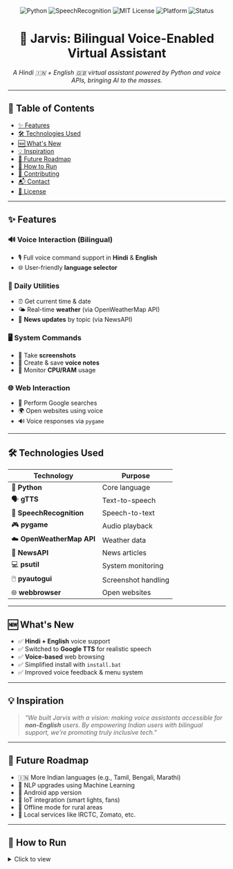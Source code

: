 <!-- Header Badges -->
<p align="center">
  <img src="https://img.shields.io/badge/Python-3.8+-yellow?logo=python&logoColor=white" alt="Python">
  <img src="https://img.shields.io/badge/SpeechRecognition-Enabled-brightgreen?logo=google" alt="SpeechRecognition">
  <img src="https://img.shields.io/badge/License-MIT-blue.svg" alt="MIT License">
  <img src="https://img.shields.io/badge/Platform-Windows-lightgrey?logo=windows&logoColor=white" alt="Platform">
  <img src="https://img.shields.io/badge/Status-Active-success" alt="Status">
</p>

<h1 align="center">🤖 Jarvis: Bilingual Voice-Enabled Virtual Assistant</h1>

<p align="center">
  <em>A Hindi 🇮🇳 + English 🇬🇧 virtual assistant powered by Python and voice APIs, bringing AI to the masses.</em>
</p>

---

## 🧩 Table of Contents
- [✨ Features](#-features)
- [🛠️ Technologies Used](#-technologies-used)
- [🆕 What's New](#-whats-new)
- [💡 Inspiration](#-inspiration)
- [🔮 Future Roadmap](#-future-roadmap)
- [🚀 How to Run](#-how-to-run)
- [🤝 Contributing](#-contributing)
- [📬 Contact](#-contact)
- [📄 License](#-license)

---

## ✨ Features

### 🔊 Voice Interaction (Bilingual)
- 🎙️ Full voice command support in **Hindi** & **English**
- 🌐 User-friendly **language selector**

### 📅 Daily Utilities
- ⏰ Get current time & date
- 🌤 Real-time **weather** (via OpenWeatherMap API)
- 📰 **News updates** by topic (via NewsAPI)

### 🖥️ System Commands
- 📸 Take **screenshots**
- 📝 Create & save **voice notes**
- 🧠 Monitor **CPU/RAM** usage

### 🌐 Web Interaction
- 🔎 Perform Google searches
- 🌍 Open websites using voice
- 🔊 Voice responses via `pygame`

---

## 🛠️ Technologies Used

| Technology | Purpose |
|------------|---------|
| 🐍 **Python** | Core language |
| 🗣️ **gTTS** | Text-to-speech |
| 🧏 **SpeechRecognition** | Speech-to-text |
| 🎮 **pygame** | Audio playback |
| ☁️ **OpenWeatherMap API** | Weather data |
| 📰 **NewsAPI** | News articles |
| 💻 **psutil** | System monitoring |
| 🖱️ **pyautogui** | Screenshot handling |
| 🌐 **webbrowser** | Open websites |

---

## 🆕 What's New

- ✅ **Hindi + English** voice support
- ✅ Switched to **Google TTS** for realistic speech
- ✅ **Voice-based** web browsing
- ✅ Simplified install with `install.bat`
- ✅ Improved voice feedback & menu system

---

## 💡 Inspiration

> _"We built Jarvis with a vision: making voice assistants accessible for **non-English** users. By empowering Indian users with bilingual support, we're promoting truly inclusive tech."_  

---

## 🔮 Future Roadmap

- 🇮🇳 More Indian languages (e.g., Tamil, Bengali, Marathi)
- 🧠 NLP upgrades using Machine Learning
- 📱 Android app version
- 🏡 IoT integration (smart lights, fans)
- 📶 Offline mode for rural areas
- 📲 Local services like IRCTC, Zomato, etc.

---

## 🚀 How to Run

<details>
<summary>Click to view</summary>


### 🧰 Prerequisites
- ✅ Python 3.6+
- ✅ Internet for API + voice services

### ⚙️ Setup Instructions

# Clone the repository

    git clone https://github.com/bhaktofmahakal/VIRTUAL-ASSISTANT-ARTIFICIAL-INTELLIGENCE.git
    cd VIRTUAL-ASSISTANT-ARTIFICIAL-INTELLIGENCE

# Install dependencies (Windows)

     install.bat

# Run the assistant

    # Hindi version:
    python hindi.py
    
    # English version:
    python english.py

🤝 Contributing

    We welcome contributions!

Want to add more languages, offline mode, or mobile support?

    Just fork, code, and make a PR 🚀

📬 Contact

📨 Email: utsavmishraa005@gmail.com

🔗 LinkedIn: [Utsav Mishra](https://linkedin.com/in/utsav-mishra1)

📄 License

This project is licensed under the MIT License.

Feel free to use, modify, and share it!

<p align="center">
  <strong>
    🔖 #Jarvis &nbsp; | &nbsp; 🧠 #VoiceAssistant &nbsp; | &nbsp; 🤖 #AI <br/>
    🇮🇳 #HindiTech &nbsp; | &nbsp; 💻 #OpenSource &nbsp; | &nbsp; 🗣️ #SpeechRecognition
  </strong>
</p>


